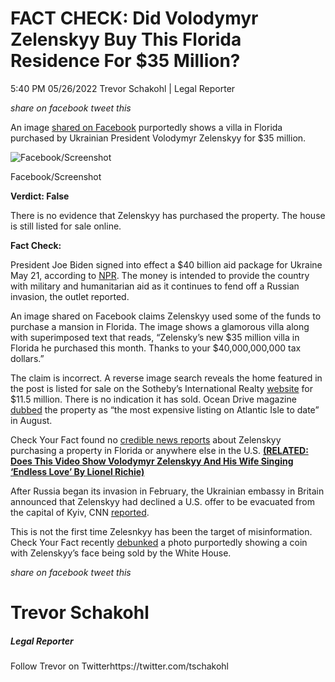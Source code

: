 FACT CHECK: Did Volodymyr Zelenskyy Buy This Florida Residence For $35 Million?
===============================================================================

5:40 PM 05/26/2022 Trevor Schakohl | Legal Reporter

_share on facebook_ _tweet this_

 

An image [shared on Facebook](https://archive.ph/O4NcL) purportedly shows a villa in Florida purchased by Ukrainian President Volodymyr Zelenskyy for $35 million.

![Facebook/Screenshot](https://cdn01.dailycaller.com/wp-content/uploads/2022/05/Screen-Shot-2022-05-25-at-6.29.30-PM.png)

Facebook/Screenshot

**Verdict: False**

 

There is no evidence that Zelenskyy has purchased the property. The house is still listed for sale online.

**Fact Check:**

President Joe Biden signed into effect a $40 billion aid package for Ukraine May 21, according to [NPR](https://www.npr.org/2022/05/10/1097883083/how-the-u-s-aid-to-ukraine-is-taking-shape). The money is intended to provide the country with military and humanitarian aid as it continues to fend off a Russian invasion, the outlet reported.

 

An image shared on Facebook claims Zelenskyy used some of the funds to purchase a mansion in Florida. The image shows a glamorous villa along with superimposed text that reads, “Zelensky’s new $35 million villa in Florida he purchased this month. Thanks to your $40,000,000,000 tax dollars.”

The claim is incorrect. A reverse image search reveals the home featured in the post is listed for sale on the Sotheby’s International Realty [website](https://www.sothebysrealty.com/eng/sales/detail/180-l-2972-jrgz6r/319-atlantic-ave-atlantic-island-sunny-isles-beach-fl-33160) for $11.5 million. There is no indication it has sold. Ocean Drive magazine [dubbed](https://oceandrive.com/atlantic-isle-most-expensive-listing) the property as “the most expensive listing on Atlantic Isle to date” in August.

Check Your Fact found no [credible news reports](https://www.google.com/search?q=Zelenskyy+Florida+house&ei=C4CPYtDoKIqC0PEPvqq7YA&ved=0ahUKEwiQmsicov33AhUKATQIHT7VDgwQ4dUDCA4&uact=5&oq=Zelenskyy+Florida+house&gs_lcp=Cgdnd3Mtd2l6EAMyBQgAEIAEMgUIABCGAzIFCAAQhgM6BwgAEEcQsAM6BQguEIAEOgYIABAeEAc6CAguEIAEELEDOhEILhCxAxCDARDHARDRAxCRAjoFCAAQkQI6CAgAEIAEELEDOhEILhCABBCxAxCDARDHARCjAjoLCAAQgAQQsQMQgwE6DgguEIAEELEDEMcBENEDOgQIABBDOg0ILhCxAxDHARCjAhBDOgoILhDHARCvARBDOgsILhCABBCxAxDUAjoQCC4QsQMQgwEQxwEQ0QMQQzoOCC4QsQMQxwEQ0QMQkQI6BAguEEM6BwgAELEDEEM6BwguELEDEEM6CwguEIAEEMcBEK8BOgcILhCABBAKOggILhCABBDUAjoHCAAQgAQQCkoECEEYAEoECEYYAFCSEliAiwFgy4wBaAZwAXgAgAF4iAHhDpIBBDI4LjGYAQCgAQGwAQDIAQjAAQE&sclient=gws-wiz) about Zelenskyy purchasing a property in Florida or anywhere else in the U.S. **[(RELATED: Does This Video Show Volodymyr Zelenskyy And His Wife Singing ‘Endless Love’ By Lionel Richie)](https://checkyourfact.com/2022/03/10/fact-check-zelenskyy-wife-singing-endless-love/)**

 

After Russia began its invasion in February, the Ukrainian embassy in Britain announced that Zelenskyy had declined a U.S. offer to be evacuated from the capital of Kyiv, CNN [reported](https://www.cnn.com/2022/02/26/europe/ukraine-zelensky-evacuation-intl/index.html).

This is not the first time Zelesnkyy has been the target of misinformation. Check Your Fact recently [debunked](https://checkyourfact.com/2022/04/27/fact-check-white-house-coin-zelesnkyy-ukraine/) a photo purportedly showing a coin with Zelenskyy’s face being sold by the White House.

_share on facebook_ _tweet this_

Trevor Schakohl
===============

##### Legal Reporter

Follow Trevor on Twitterhttps://twitter.com/tschakohl
